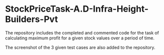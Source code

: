 # StockPriceTask-A.D-Infra-Height-Builders-Pvt
The repository includes the completed and commented code for the task of calculating maximum profit for a given stock values over a period of time.

The screenshot of the 3 given test cases are also added to the repository.

